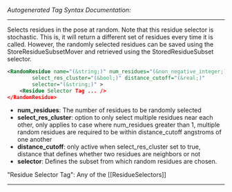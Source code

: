 <!-- THIS IS AN AUTOGENERATED FILE: Don't edit it directly, instead change the schema definition in the code itself. -->

_Autogenerated Tag Syntax Documentation:_

---
Selects residues in the pose at random. Note that this residue selector is stochastic. This is, it will return a different set of residues every time it is called. However, the randomly selected residues can be saved using the StoreResidueSubsetMover and retrieved using the StoredResidueSubset selector.

```xml
<RandomResidue name="(&string;)" num_residues="(&non_negative_integer;)"
        select_res_cluster="(&bool;)" distance_cutoff="(&real;)"
        selector="(&string;)" >
    <Residue Selector Tag ... />
</RandomResidue>
```

-   **num_residues**: The number of residues to be randomly selected
-   **select_res_cluster**: option to only select multiple residues near each other, only applies to case where num_residues greater than 1, multiple random residues are required to be within distance_cutoff angstroms of one another
-   **distance_cutoff**: only active when select_res_cluster set to true, distance that defines whether two residues are neighbors or not
-   **selector**: Defines the subset from which random residues are chosen.


"Residue Selector Tag": Any of the [[ResidueSelectors]]

---
